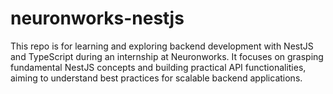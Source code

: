 # neuronworks-nestjs
This repo is for learning and exploring backend development with NestJS and TypeScript during an internship at Neuronworks. It focuses on grasping fundamental NestJS concepts and building practical API functionalities, aiming to understand best practices for scalable backend applications.
